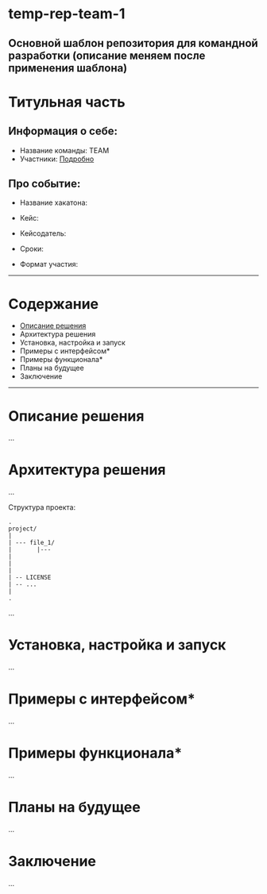 # temp-rep-team-1
Основной шаблон репозитория для командной разработки (описание меняем после применения шаблона)
-----
# Титульная часть

## Информация о себе:

- Название команды: TEAM
- Участники:
[Подробно](CONTRIBUTING.md)

## Про событие:

- Название хакатона:

- Кейс:

- Кейсодатель:

- Сроки:

- Формат участия:

----

# Содержание

- [Описание решения](#описание-решения)
- Архитектура решения
- Установка, настройка и запуск
- Примеры с интерфейсом*
- Примеры функционала*
- Планы на будущее
- Заключение

----

# Описание решения
...

# Архитектура решения
...

Структура проекта:
```
.
project/
|
| --- file_1/
|       |---
|
|
|
| -- LICENSE
| -- ...
|
.
```
...

# Установка, настройка и запуск
...

# Примеры с интерфейсом*
...

# Примеры функционала*
...

# Планы на будущее
...

# Заключение
...
